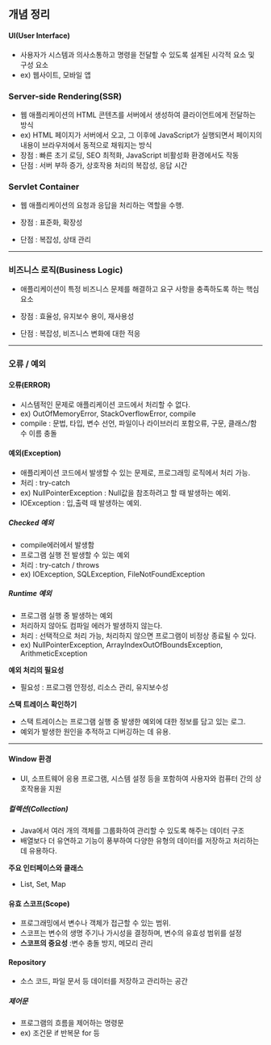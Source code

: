 ## **개념 정리**

#### UI(User Interface)
- 사용자가 시스템과 의사소통하고 명령을 전달할 수 있도록 설계된 시각적 요소 및 구성 요소
- ex) 웹사이트, 모바일 앱 

### Server-side Rendering(SSR)
- 웹 애플리케이션의 HTML 콘텐츠를 서버에서 생성하여 클라이언트에게 전달하는 방식
- ex) HTML 페이지가 서버에서 오고, 그 이후에 JavaScript가 실행되면서 페이지의 내용이 브라우저에서 동적으로 채워지는 방식
- 장점 : 빠른 초기 로딩, SEO 최적화, JavaScript 비활성화 환경에서도 작동 
- 단점 : 서버 부하 증가, 상호작용 처리의 복잡성, 응답 시간 

### Servlet Container
- 웹 애플리케이션의 요청과 응답을 처리하는 역할을 수행.

- 장점 : 표준화, 확장성
- 단점 : 복잡성, 상태 관리 
---
### 비즈니스 로직(Business Logic)
- 애플리케이션이 특정 비즈니스 문제를 해결하고 요구 사항을 충족하도록 하는 핵심 요소 

- 장점 : 효율성, 유지보수 용이, 재사용성 
- 단점 : 복잡성, 비즈니스 변화에 대한 적응 

---
### 오류 / 예외

#### 오류(ERROR)
- 시스템적인 문제로 애플리케이션 코드에서 처리할 수 없다.
- ex) OutOfMemoryError, StackOverflowError, compile
- compile : 문법, 타입, 변수 선언, 파일이나 라이브러리 포함오류, 구문, 클래스/함수 이름 충돌

#### 예외(Exception)
- 애플리케이션 코드에서 발생할 수 있는 문제로, 프로그래밍 로직에서 처리 가능.
- 처리 : try-catch
- ex) NullPointerException : Null값을 참조하려고 할 때 발생하는 예외.
- IOException : 입,출력 때 발생하는 예외.

##### Checked 예외
- compile에러에서 발생함
- 프로그램 실행 전 발생할 수 있는 예외
- 처리 : try-catch / throws 
- ex) IOException, SQLException, FileNotFoundException

##### Runtime 예외
- 프로그램 실행 중 발생하는 예외 
- 처리하지 않아도 컴파일 에러가 발생하지 않는다.
- 처리 : 선택적으로 처리 가능, 처리하지 않으면 프로그램이 비정상 종료될 수 있다. 
- ex) NullPointerException, ArrayIndexOutOfBoundsException, ArithmeticException

**예외 처리의 필요성**
- 필요성 : 프로그램 안정성, 리소스 관리, 유지보수성 

**스택 트레이스 확인하기**
- 스택 트레이스는 프로그램 실행 중 발생한 예외에 대한 정보를 담고 있는 로그.
- 예외가 발생한 원인을 추적하고 디버깅하는 데 유용.

---
#### Window 환경
- UI, 소프트웨어 응용 프로그램, 시스템 설정 등을 포함하여 사용자와 컴퓨터 간의 상호작용을 지원 

##### 컬렉션(Collection)
- Java에서 여러 개의 객체를 그룹화하여 관리할 수 있도록 해주는 데이터 구조
- 배열보다 더 유연하고 기능이 풍부하여 다양한 유형의 데이터를 저장하고 처리하는 데 유용하다.

**주요 인터페이스와 클래스**
- List, Set, Map 

#### 유효 스코프(Scope)
- 프로그래밍에서 변수나 객체가 접근할 수 있는 범위.
- 스코프는 변수의 생명 주기나 가시성을 결정하며, 변수의 유효성 범위를 설정
- **스코프의 중요성** :변수 충돌 방지, 메모리 관리 


#### Repository
- 소스 코드, 파일 문서 등 데이터를 저장하고 관리하는 공간 

##### 제어문
- 프로그램의 흐름을 제어하는 명령문
- ex) 조건문 if 반복문 for 등


